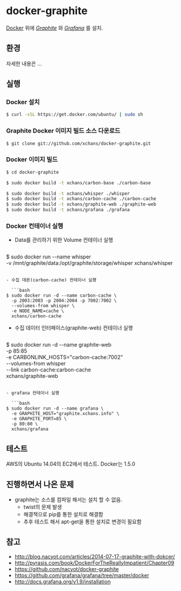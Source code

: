 # docker-graphite

[Docker](https://www.docker.com/) 위에 *[Graphite](https://github.com/graphite-project)* 와 *[Grafana](https://github.com/grafana/grafana)* 를 설치.


## 환경

자세한 내용은 ...

## 실행

### Docker 설치

```bash
$ curl -sSL https://get.docker.com/ubuntu/ | sudo sh
```

### Graphite Docker 이미지 빌드 소스 다운로드

```bash
$ git clone git://github.com/xchans/docker-graphite.git
```

### Docker 이미지 빌드

```bash
$ cd docker-graphite

$ sudo docker build -t xchans/carbon-base ./carbon-base

$ sudo docker build -t xchans/whisper ./whisper
$ sudo docker build -t xchans/carbon-cache ./carbon-cache
$ sudo docker build -t xchans/graphite-web ./graphite-web
$ sudo docker build -t xchans/grafana ./grafana
```

### Docker 컨테이너 실행

- Data를 관리하기 위한 Volume 컨테이너 실행

  ```bash
$ sudo docker run --name whisper \
  -v /mnt/graphite/data:/opt/graphite/storage/whisper
  xchans/whisper
```

- 수집 데몬(carbon-cache) 컨테이너 실행

  ```bash
$ sudo docker run -d --name carbon-cache \
  -p 2003:2003 -p 2004:2004 -p 7002:7002 \
  --volumes-from whisper \
  -e NODE_NAME=cache \
  xchans/carbon-cache
```

- 수집 데이터 인터페이스(graphite-web) 컨테이너 실행

  ```bash
$ sudo docker run -d --name graphite-web \
  -p 85:85 \
  -e CARBONLINK_HOSTS="carbon-cache:7002" \
  --volumes-from whisper \
  --link carbon-cache:carbon-cache \
  xchans/graphite-web
```

- grafana 컨테이너 실행

  ```bash
$ sudo docker run -d --name grafana \
  -e GRAPHITE_HOST="graphite.xchans.info" \
  -e GRAPHITE_PORT=85 \
  -p 80:80 \
  xchans/grafana
```

## 테스트

AWS의 Ubuntu 14.04의 EC2에서 테스트.
Docker는 1.5.0

## 진행하면서 나온 문제

- graphite는 소스를 컴파일 해서는 설치 할 수 없음.
  - twist의 문제 발생
  - 해결책으로 pip를 통한 설치로 해결함
  - 추후 테스트 해서 apt-get을 통한 설치로 변경이 필요함

## 참고

- http://blog.nacyot.com/articles/2014-07-17-graphite-with-dokcer/
- http://pyrasis.com/book/DockerForTheReallyImpatient/Chapter09
- https://github.com/nacyot/docker-graphite
- https://github.com/grafana/grafana/tree/master/docker
- http://docs.grafana.org/v1.9/installation